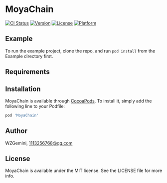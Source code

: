 # MoyaChain

[![CI Status](https://img.shields.io/travis/WZGemini/MoyaChain.svg?style=flat)](https://travis-ci.org/WZGemini/MoyaChain)
[![Version](https://img.shields.io/cocoapods/v/MoyaChain.svg?style=flat)](https://cocoapods.org/pods/MoyaChain)
[![License](https://img.shields.io/cocoapods/l/MoyaChain.svg?style=flat)](https://cocoapods.org/pods/MoyaChain)
[![Platform](https://img.shields.io/cocoapods/p/MoyaChain.svg?style=flat)](https://cocoapods.org/pods/MoyaChain)

## Example

To run the example project, clone the repo, and run `pod install` from the Example directory first.

## Requirements

## Installation

MoyaChain is available through [CocoaPods](https://cocoapods.org). To install
it, simply add the following line to your Podfile:

```ruby
pod 'MoyaChain'
```

## Author

WZGemini, 1113256768@qq.com

## License

MoyaChain is available under the MIT license. See the LICENSE file for more info.
